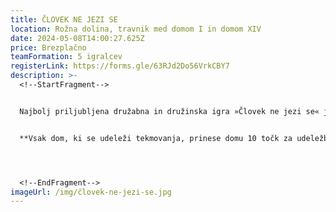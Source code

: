 ```yaml
---
title: ČLOVEK NE JEZI SE
location: Rožna dolina, travnik med domom I in domom XIV
date: 2024-05-08T14:00:27.625Z
price: Brezplačno
teamFormation: 5 igralcev
registerLink: https://forms.gle/63RJd2Do56VrkCBY7
description: >-
  <!--StartFragment-->


  Najbolj priljubljena družabna in družinska igra »Človek ne jezi se« je zelo enostavna za igranje. Za dodatno popestritev pri igranju, smo figurice zamenjali s študenti, pri čemer 4 študentje stojijo v polju, peti študent pa meče kocko. Ekipe so lahko moške, ženske ali mešane, vendar vsi tekmujejo v skupnem sistemu. POZOR! Igre se lahko udeležijo le študentje iz študentskih domov, pri tem pa morajo biti vsi tekmovalci določene ekipe iz istega doma. Pri tem športu lahko za vsak dom tekmuje le po ena ekipa.


  **Vsak dom, ki se udeleži tekmovanja, prinese domu 10 točk za udeležbo. Zmagovalni trije domovi poleg tega prejmejo še dodatne točke; 1. mesto 12 točk, 2. mesto 10 točk, ter 3. mesto 8 točk.**




  <!--EndFragment-->
imageUrl: /img/človek-ne-jezi-se.jpg
---
```

